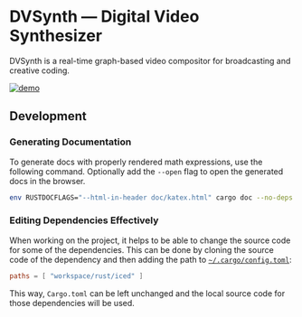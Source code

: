 # DVSynth — Digital Video Synthesizer
DVSynth is a real-time graph-based video compositor for broadcasting and creative coding.

[![demo](demos/demo-linting.webp)](demos/demo-linting.mov?raw=true)

## Development
### Generating Documentation
To generate docs with properly rendered math expressions, use the following command. Optionally add the `--open` flag to open the generated docs in the browser.
```sh
env RUSTDOCFLAGS="--html-in-header doc/katex.html" cargo doc --no-deps
```

### Editing Dependencies Effectively
When working on the project, it helps to be able to change the source code for some of the dependencies. This can be done by cloning the source code of the dependency and then adding the path to [`~/.cargo/config.toml`](https://doc.rust-lang.org/cargo/reference/config.html):

```toml
paths = [ "workspace/rust/iced" ]
```

This way, `Cargo.toml` can be left unchanged and the local source code for those dependencies will be used.
